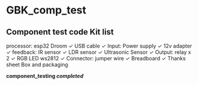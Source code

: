 # GBK_comp_test
Component test code
Kit list
------------
processor:
    esp32 Droom  ✓
    USB cable  ✓
Input:
    Power supply  ✓
    12v adapter  ✓
feedback:
    IR sensor  ✓
    LDR sensor  ✓
    Ultrasonic Sensor ✓
Output:
    relay x 2 ✓
    RGB LED ws2812 ✓
Connector:
    jumper wire ✓
    Breadboard ✓
Thanks sheet
Box and packaging

__component_testing _completed___
